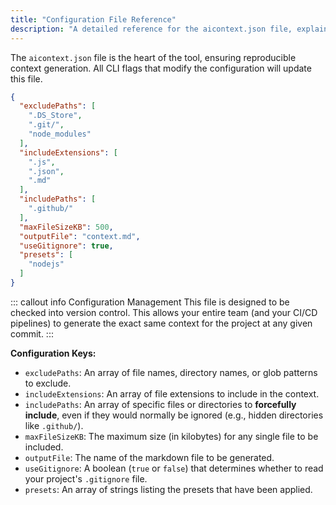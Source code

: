 ```yaml
---
title: "Configuration File Reference"
description: "A detailed reference for the aicontext.json file, explaining all available keys and settings for customizing your project context."
---
```


The `aicontext.json` file is the heart of the tool, ensuring reproducible context generation. All CLI flags that modify the configuration will update this file.

```json
{
  "excludePaths": [
    ".DS_Store",
    ".git/",
    "node_modules"
  ],
  "includeExtensions": [
    ".js",
    ".json",
    ".md"
  ],
  "includePaths": [
    ".github/"
  ],
  "maxFileSizeKB": 500,
  "outputFile": "context.md",
  "useGitignore": true,
  "presets": [
    "nodejs"
  ]
}
```

::: callout info Configuration Management
This file is designed to be checked into version control. This allows your entire team (and your CI/CD pipelines) to generate the exact same context for the project at any given commit.
:::

**Configuration Keys:**

-   `excludePaths`: An array of file names, directory names, or glob patterns to exclude.
-   `includeExtensions`: An array of file extensions to include in the context.
-   `includePaths`: An array of specific files or directories to **forcefully include**, even if they would normally be ignored (e.g., hidden directories like `.github/`).
-   `maxFileSizeKB`: The maximum size (in kilobytes) for any single file to be included.
-   `outputFile`: The name of the markdown file to be generated.
-   `useGitignore`: A boolean (`true` or `false`) that determines whether to read your project's `.gitignore` file.
-   `presets`: An array of strings listing the presets that have been applied.